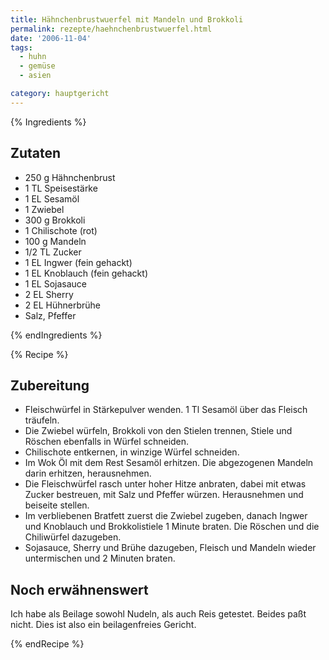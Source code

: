 ```yaml
---
title: Hähnchenbrustwuerfel mit Mandeln und Brokkoli
permalink: rezepte/haehnchenbrustwuerfel.html
date: '2006-11-04'
tags:
  - huhn
  - gemüse
  - asien

category: hauptgericht
---
```


{% Ingredients %}

## Zutaten

- 250 g Hähnchenbrust
- 1 TL Speisestärke
- 1 EL Sesamöl
- 1 Zwiebel
- 300 g Brokkoli
- 1 Chilischote (rot)
- 100 g Mandeln
- 1/2 TL Zucker
- 1 EL Ingwer (fein gehackt)
- 1 EL Knoblauch (fein gehackt)
- 1 EL Sojasauce
- 2 EL Sherry
- 2 EL Hühnerbrühe
- Salz, Pfeffer

{% endIngredients %}

{% Recipe %}

## Zubereitung

- Fleischwürfel in Stärkepulver wenden. 1 Tl Sesamöl über das Fleisch träufeln.
- Die Zwiebel würfeln, Brokkoli von den Stielen trennen, Stiele und Röschen ebenfalls in Würfel schneiden.
- Chilischote entkernen, in winzige Würfel schneiden.
- Im Wok Öl mit dem Rest Sesamöl erhitzen. Die abgezogenen Mandeln darin erhitzen, herausnehmen.
- Die Fleischwürfel rasch unter hoher Hitze anbraten, dabei mit etwas Zucker bestreuen, mit Salz und Pfeffer würzen. Herausnehmen und beiseite stellen.
- Im verbliebenen Bratfett zuerst die Zwiebel zugeben, danach Ingwer und Knoblauch und Brokkolistiele 1 Minute braten. Die Röschen und die Chiliwürfel dazugeben.
- Sojasauce, Sherry und Brühe dazugeben, Fleisch und Mandeln wieder untermischen und 2 Minuten braten.

## Noch erwähnenswert

Ich habe als Beilage sowohl Nudeln, als auch Reis getestet. Beides paßt nicht. Dies ist also ein beilagenfreies Gericht.

{% endRecipe %}
